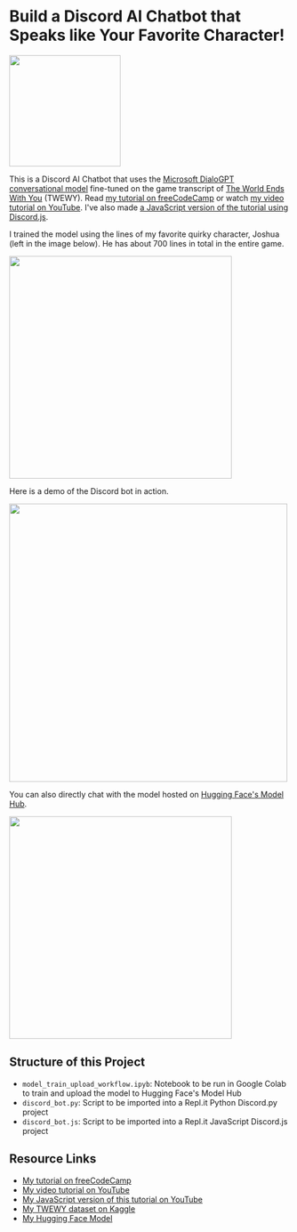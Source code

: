# Build a Discord AI Chatbot that Speaks like Your Favorite Character!

<img src="https://github.com/RuolinZheng08/twewy-discord-chatbot/blob/main/gif-demo/icon.png" width=200><br>

This is a Discord AI Chatbot that uses the [Microsoft DialoGPT conversational model](https://huggingface.co/microsoft/DialoGPT-medium) fine-tuned on the game transcript of [The World Ends With You](https://en.wikipedia.org/wiki/The_World_Ends_with_You) (TWEWY). Read [my tutorial on freeCodeCamp](https://www.freecodecamp.org/news/discord-ai-chatbot/) or watch [my video tutorial on YouTube](https://youtu.be/UBwvFuTC1ZE). I've also made [a JavaScript version of the tutorial using Discord.js](https://youtu.be/XR6JFRLxe5A).

I trained the model using the lines of my favorite quirky character, Joshua (left in the image below). He has about 700 lines in total in the entire game.

<img src="https://github.com/RuolinZheng08/twewy-discord-chatbot/blob/main/gif-demo/gameplay.png" width=400><br>

Here is a demo of the Discord bot in action.

<img src="https://github.com/RuolinZheng08/twewy-discord-chatbot/blob/main/gif-demo/discord.gif" width=500><br>

You can also directly chat with the model hosted on [Hugging Face's Model Hub](https://huggingface.co/r3dhummingbird/DialoGPT-medium-joshua).

<img src="https://github.com/RuolinZheng08/twewy-discord-chatbot/blob/main/gif-demo/huggingface.gif" width=400><br>

## Structure of this Project

- `model_train_upload_workflow.ipyb`: Notebook to be run in Google Colab to train and upload the model to Hugging Face's Model Hub
- `discord_bot.py`: Script to be imported into a Repl.it Python Discord.py project
- `discord_bot.js`: Script to be imported into a Repl.it JavaScript Discord.js project

## Resource Links

- [My tutorial on freeCodeCamp](https://www.freecodecamp.org/news/discord-ai-chatbot/)
- [My video tutorial on YouTube](https://youtu.be/UBwvFuTC1ZE)
- [My JavaScript version of this tutorial on YouTube](https://youtu.be/XR6JFRLxe5A)
- [My TWEWY dataset on Kaggle](https://www.kaggle.com/ruolinzheng/twewy-game-script)
- [My Hugging Face Model](https://huggingface.co/r3dhummingbird/DialoGPT-medium-joshua)
